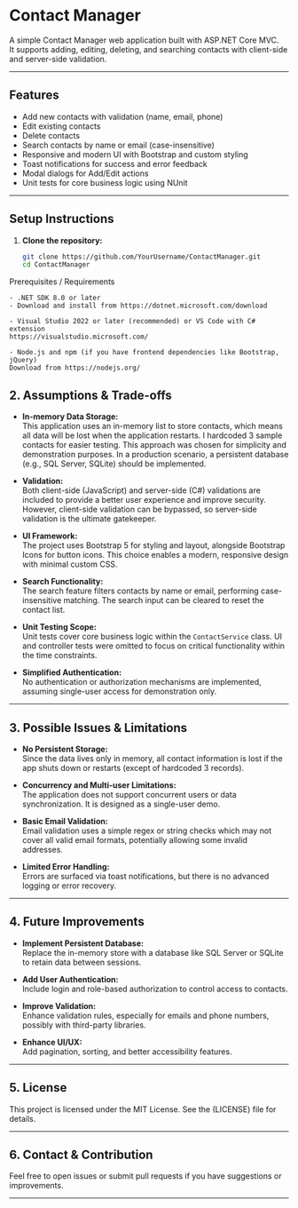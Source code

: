 # Contact Manager

A simple Contact Manager web application built with ASP.NET Core MVC.  
It supports adding, editing, deleting, and searching contacts with client-side and server-side validation.

---

## Features

- Add new contacts with validation (name, email, phone)
- Edit existing contacts
- Delete contacts
- Search contacts by name or email (case-insensitive)
- Responsive and modern UI with Bootstrap and custom styling
- Toast notifications for success and error feedback
- Modal dialogs for Add/Edit actions
- Unit tests for core business logic using NUnit

---

## Setup Instructions

1. **Clone the repository:**

   ```bash
   git clone https://github.com/YourUsername/ContactManager.git
   cd ContactManager

 Prerequisites / Requirements

    - .NET SDK 8.0 or later
    - Download and install from https://dotnet.microsoft.com/download

    - Visual Studio 2022 or later (recommended) or VS Code with C# extension
    https://visualstudio.microsoft.com/

    - Node.js and npm (if you have frontend dependencies like Bootstrap, jQuery)
    Download from https://nodejs.org/

## 2. Assumptions & Trade-offs

- **In-memory Data Storage:**  
  This application uses an in-memory list to store contacts, which means all data will be lost when the application restarts. I hardcoded 3 sample contacts for easier testing. This approach was chosen for simplicity and demonstration purposes. In a production scenario, a persistent database (e.g., SQL Server, SQLite) should be implemented.

- **Validation:**  
  Both client-side (JavaScript) and server-side (C#) validations are included to provide a better user experience and improve security. However, client-side validation can be bypassed, so server-side validation is the ultimate gatekeeper.

- **UI Framework:**  
  The project uses Bootstrap 5 for styling and layout, alongside Bootstrap Icons for button icons. This choice enables a modern, responsive design with minimal custom CSS.

- **Search Functionality:**  
  The search feature filters contacts by name or email, performing case-insensitive matching. The search input can be cleared to reset the contact list.

- **Unit Testing Scope:**  
  Unit tests cover core business logic within the `ContactService` class. UI and controller tests were omitted to focus on critical functionality within the time constraints.

- **Simplified Authentication:**  
  No authentication or authorization mechanisms are implemented, assuming single-user access for demonstration only.

---

## 3. Possible Issues & Limitations

- **No Persistent Storage:**  
  Since the data lives only in memory, all contact information is lost if the app shuts down or restarts (except of hardcoded 3 records).

- **Concurrency and Multi-user Limitations:**  
  The application does not support concurrent users or data synchronization. It is designed as a single-user demo.

- **Basic Email Validation:**  
  Email validation uses a simple regex or string checks which may not cover all valid email formats, potentially allowing some invalid addresses.

- **Limited Error Handling:**  
  Errors are surfaced via toast notifications, but there is no advanced logging or error recovery.

---

## 4. Future Improvements

- **Implement Persistent Database:**  
  Replace the in-memory store with a database like SQL Server or SQLite to retain data between sessions.

- **Add User Authentication:**  
  Include login and role-based authorization to control access to contacts.

- **Improve Validation:**  
  Enhance validation rules, especially for emails and phone numbers, possibly with third-party libraries.

- **Enhance UI/UX:**  
  Add pagination, sorting, and better accessibility features.

---

## 5. License

This project is licensed under the MIT License. See the (LICENSE) file for details.

---

## 6. Contact & Contribution

Feel free to open issues or submit pull requests if you have suggestions or improvements.

---

